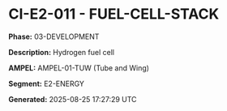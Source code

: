 # CI-E2-011 - FUEL-CELL-STACK

**Phase:** 03-DEVELOPMENT

**Description:** Hydrogen fuel cell

**AMPEL:** AMPEL-01-TUW (Tube and Wing)

**Segment:** E2-ENERGY

**Generated:** 2025-08-25 17:27:29 UTC
